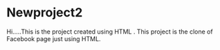 # Newproject2
Hi.....This is the project created using HTML .
This project is the clone of Facebook page just using HTML.
